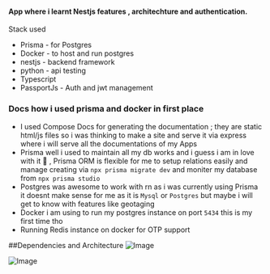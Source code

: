 #### App where i learnt Nestjs features , architechture and authentication.

Stack used

- Prisma - for Postgres
- Docker - to host and run postgres
- nestjs - backend framework
- python - api testing
- Typescript
- PassportJs - Auth and jwt management

### Docs how i used prisma and docker in first place

- I used Compose Docs for generating the documentation ; they are static html/js files so i was thinking to make a site and serve it via express where i will serve all the documentations of my Apps
- Prisma well i used to maintain all my db works and i guess i am in love with it 🥰 , Prisma ORM is flexible for me to setup relations easily and manage creating via `npx prisma migrate dev` and moniter my database from `npx prisma studio`
- Postgres was awesome to work with rn as i was currently using Prisma it doesnt make sense for me as it is `Mysql` or `Postgres` but maybe i will get to know with features like geotaging
- Docker i am using to run my postgres instance on port `5434` this is my first time tho
- Running Redis instance on docker for OTP support

##Dependencies and Architecture 
![Image](https://raw.githubusercontent.com/jayendramadaram/NestProjects/main/crudapp/documentation/graph/dependencies.svg)

![Image](https://raw.githubusercontent.com/jayendramadaram/NestProjects/main/crudapp/documentation/modules/AppModule/dependencies.svg)
